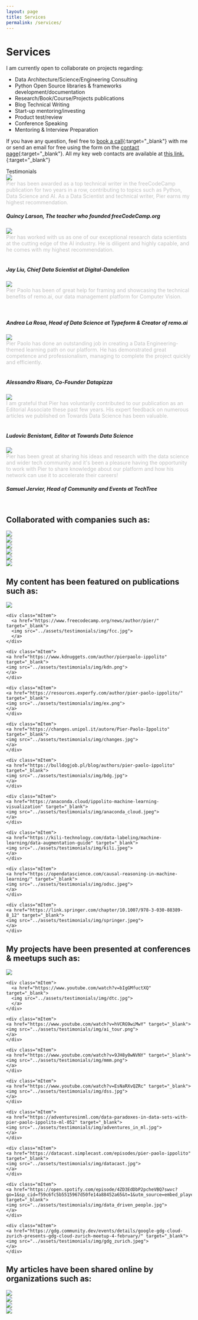 ```yaml
---
layout: page
title: Services
permalink: /services/
---
```


# Services

I am currently open to collaborate on projects regarding:

- Data Architecture/Science/Engineering Consulting
- Python Open Source libraries & frameworks development/documentation
- Research/Book/Course/Projects publications
- Blog Technical Writing
- Start-up mentoring/investing
- Product test/review
- Conference Speaking
- Mentoring & Interview Preparation

If you have any question, feel free to [book a call](https://cal.com/pierpaolo28){:target="\_blank"} with me or send an email for free using the form on the [contact page](/contact/){:target="\_blank"}. All my key web contacts are available at [this link.](https://linktr.ee/pierpaolo28){:target="\_blank"}

<script type="text/javascript" src ="https://ajax.googleapis.com/ajax/libs/jquery/3.3.1/jquery.min.js"></script>
<script type="text/javascript" src ="https://maxcdn.bootstrapcdn.com/bootstrap/4.1.3/js/bootstrap.min.js"></script>
<link rel="stylesheet" href="../assets/testimonials/bootstrap.min.css">
<link rel="stylesheet" href="../assets/testimonials/style.css">
<link rel="stylesheet" href="../assets/testimonials/action.css">
<!-- <link id="style" rel="stylesheet" href="../assets/css/main.css"> -->
<!-- <link rel="stylesheet" href="../_includes/critical.css"> -->
<!-- <script type="text/javascript" src ="../_includes/loadCss.js"></script> -->

<style>
.testimonial4_slide p {
  color: rgb(191, 191, 191);
  margin-top: 0px;
  margin-bottom: 1.25rem;
}
</style>

<section class="testimonial text-center" style="margin : 0; padding-top:0; padding-bottom:10px;">
    <div class="container" style="margin : 0; padding-top:0; padding-bottom:0;">
        <div class="heading white-heading" style="margin-bottom:0;">
            Testimonials
        </div>
        <div id="testimonial4" class="carousel slide testimonial4_indicators testimonial4_control_button thumb_scroll_x swipe_x" data-ride="carousel" data-pause="hover" data-interval="5000" data-duration="2000">
            <div class="carousel-inner" role="listbox">
                <div class="carousel-item active">
                    <div class="testimonial4_slide">
                        <img src="../assets/testimonials/img/quincy.webp" class="img-circle img-responsive" />
                        <p>Pier has been awarded as a top technical writer in the freeCodeCamp publication for two years in a row, contributing to topics such as Python, Data Science and AI. As a Data Scientist and technical writer, Pier earns my highest recommendation.</p>
                        <h5><b>Quincy Larson</b>, The teacher who founded freeCodeCamp.org</h5>
                    </div>
                </div>
                <div class="carousel-item">
                    <div class="testimonial4_slide">
                        <img src="../assets/testimonials/img/jay.jpg" class="img-circle img-responsive" />
                        <p>Pier has worked with us as one of our exceptional research data scientists at the cutting edge of the AI industry. He is diligent and highly capable, and he comes with my highest recommendation. <br><br> </p>
                        <h5><b>Jay Liu</b>, Chief Data Scientist at Digital-Dandelion</h5>
                    </div>
                </div>
                <div class="carousel-item">
                    <div class="testimonial4_slide">
                        <img src="../assets/testimonials/img/remo.png" class="img-circle img-responsive" />
                        <p>Pier Paolo has been of great help for framing and showcasing the technical benefits of remo.ai, our data management platform for Computer Vision. <br><br><br> </p>
                        <h5><b>Andrea La Rosa</b>, Head of Data Science at Typeform & Creator of remo.ai</h5>
                    </div>
                </div>
                <div class="carousel-item">
                    <div class="testimonial4_slide">
                        <img src="../assets/testimonials/img/ale_datapizza.jpeg" class="img-circle img-responsive" />
                        <p>Pier Paolo has done an outstanding job in creating a Data Engineering-themed learning path on our platform. He has demonstrated great competence and professionalism, managing to complete the project quickly and efficiently.
                        <br><br> </p>
                        <h5><b>Alessandro Risaro</b>, Co-Founder Datapizza</h5>
                    </div>
                </div>
                <div class="carousel-item">
                    <div class="testimonial4_slide">
                        <img src="../assets/testimonials/img/tsd_ludovic.jpeg" class="img-circle img-responsive" />
                        <p>I am grateful that Pier has voluntarily contributed to our publication as an Editorial Associate these past few years. His expert feedback on numerous articles we published on Towards Data Science has been valuable. 
                        <br><br> </p>
                        <h5><b>Ludovic Benistant</b>, Editor at Towards Data Science</h5>
                    </div>
                </div>
                <div class="carousel-item">
                    <div class="testimonial4_slide">
                        <img src="../assets/testimonials/img/techtree.jpeg" class="img-circle img-responsive" />
                        <p>Pier has been great at sharing his ideas and research with the data science and wider tech community and it's been a pleasure having the opportunity to work with Pier to share knowledge about our platform and how his network can use it to accelerate their careers!
                        <br> </p>
                        <h5><b>Samuel Jervier</b>, Head of Community and Events at TechTree</h5>
                    </div>
                </div>
            </div>
            <a class="carousel-control-prev" href="#testimonial4" data-slide="prev">
                <span class="carousel-control-prev-icon"></span>
            </a>
            <a class="carousel-control-next" href="#testimonial4" data-slide="next">
                <span class="carousel-control-next-icon"></span>
            </a>
        </div>
    </div>
</section>

## Collaborated with companies such as:

<div class="masonry">
    <div class="mItem">
    <a href="https://digital-dandelion.com/" target="_blank">
    <img src="../assets/testimonials/img/digital_dandelion.jpeg">
    </a>
    </div>
    <div class="mItem">
    <a href="https://techtree.dev/" target="_blank">
    <img src="../assets/testimonials/img/techtree.png">
    </a>
    </div>
    <div class="mItem">
      <a href="https://remo.ai/" target="_blank">
      <img src="../assets/testimonials/img/remo_ai.png">
      </a>
    </div>
    <div class="mItem">
    <a href="https://www.nannyml.com/" target="_blank">
    <img src="../assets/testimonials/img/nanny_ml.png">
    </a>
    </div>
    <div class="mItem">
    <a href="https://www.mightycanary.com/" target="_blank">
    <img src="../assets/testimonials/img/mighty_canary.jpeg">
    </a>
    </div>
     <div class="mItem">
    <a href="https://ubiai.tools/" target="_blank">
    <img src="../assets/testimonials/img/ubiai.png">
    </a>
    </div>
</div>

## My content has been featured on publications such as:

<div class="masonry">
    <div class="mItem">
      <a href="https://pierpaoloippolito28.medium.com/" target="_blank">
      <img src="../assets/testimonials/img/tds.png">
      </a>
    </div>

    <div class="mItem">
      <a href="https://www.freecodecamp.org/news/author/pier/" target="_blank">
      <img src="../assets/testimonials/img/fcc.jpg">
      </a>
    </div>

    <div class="mItem">
    <a href="https://www.kdnuggets.com/author/pierpaolo-ippolito" target="_blank">
    <img src="../assets/testimonials/img/kdn.png">
    </a>
    </div>

    <div class="mItem">
    <a href="https://resources.experfy.com/author/pier-paolo-ippolito/" target="_blank">
    <img src="../assets/testimonials/img/ex.png">
    </a>
    </div>

    <div class="mItem">
    <a href="https://changes.unipol.it/autore/Pier-Paolo-Ippolito" target="_blank">
    <img src="../assets/testimonials/img/changes.jpg">
    </a>
    </div>

    <div class="mItem">
    <a href="https://bulldogjob.pl/blog/authors/pier-paolo-ippolito" target="_blank">
    <img src="../assets/testimonials/img/bdg.jpg">
    </a>
    </div>

    <div class="mItem">
    <a href="https://anaconda.cloud/ippolito-machine-learning-visualization" target="_blank">
    <img src="../assets/testimonials/img/anaconda_cloud.jpeg">
    </a>
    </div>

    <div class="mItem">
    <a href="https://kili-technology.com/data-labeling/machine-learning/data-augmentation-guide" target="_blank">
    <img src="../assets/testimonials/img/kili.jpeg">
    </a>
    </div>

    <div class="mItem">
    <a href="https://opendatascience.com/causal-reasoning-in-machine-learning/" target="_blank">
    <img src="../assets/testimonials/img/odsc.jpeg">
    </a>
    </div>

    <div class="mItem">
    <a href="https://link.springer.com/chapter/10.1007/978-3-030-88389-8_12" target="_blank">
    <img src="../assets/testimonials/img/springer.jpeg">
    </a>
    </div>

</div>

## My projects have been presented at conferences & meetups such as:

<div class="masonry">
    <div class="mItem">
      <a href="https://www.youtube.com/watch?v=e2OX26Ps8jU" target="_blank">
      <img src="../assets/testimonials/img/microsoft_reactor.jpg">
      </a>
    </div>

    <div class="mItem">
      <a href="https://www.youtube.com/watch?v=bIgGMfuctXQ" target="_blank">
      <img src="../assets/testimonials/img/dtc.jpg">
      </a>
    </div>

    <div class="mItem">
    <a href="https://www.youtube.com/watch?v=hVCRG9wiMwY" target="_blank">
    <img src="../assets/testimonials/img/ai_tour.png">
    </a>
    </div>

    <div class="mItem">
    <a href="https://www.youtube.com/watch?v=9JH8y0wNVNY" target="_blank">
    <img src="../assets/testimonials/img/mmm.png">
    </a>
    </div>

    <div class="mItem">
    <a href="https://www.youtube.com/watch?v=EsNaRXvQZRc" target="_blank">
    <img src="../assets/testimonials/img/dss.jpg">
    </a>
    </div>

    <div class="mItem">
    <a href="https://adventuresinml.com/data-paradoxes-in-data-sets-with-pier-paolo-ippolito-ml-052" target="_blank">
    <img src="../assets/testimonials/img/adventures_in_ml.jpg">
    </a>
    </div>

    <div class="mItem">
    <a href="https://datacast.simplecast.com/episodes/pier-paolo-ippolito" target="_blank">
    <img src="../assets/testimonials/img/datacast.jpg">
    </a>
    </div>

    <div class="mItem">
    <a href="https://open.spotify.com/episode/4ZD3EdDbP2pcheVBQ7swvc?go=1&sp_cid=f59c6fc5b5515967d50fe14a88452a65&t=1&utm_source=embed_player_p&utm_medium=desktop&nd=1" target="_blank">
    <img src="../assets/testimonials/img/data_driven_people.jpg">
    </a>
    </div>

    <div class="mItem">
    <a href="https://gdg.community.dev/events/details/google-gdg-cloud-zurich-presents-gdg-cloud-zurich-meetup-4-february/" target="_blank">
    <img src="../assets/testimonials/img/gdg_zurich.jpeg">
    </a>
    </div>

</div>

## My articles have been shared online by organizations such as:

<div class="masonry">
    <div class="mItem">
      <a href="https://twitter.com/kaggle/status/1168922401050157060?ref_src=twsrc%5Etfw%7Ctwcamp%5Etweetembed%7Ctwterm%5E1168922401050157060%7Ctwgr%5E%7Ctwcon%5Es1_&ref_url=https%3A%2F%2Fpierpaolo28.github.io%2F%2Fblog%2Fpublications%2FHonorable-Mentions%2F" target="_blank">
      <img src="../assets/testimonials/img/kaggle.png">
      </a>
    </div>
    <div class="mItem">
      <a href="https://twitter.com/NVIDIAAI/status/1199108006958583808?ref_src=twsrc%5Etfw%7Ctwcamp%5Etweetembed%7Ctwterm%5E1199108006958583808%7Ctwgr%5E%7Ctwcon%5Es1_&ref_url=https%3A%2F%2Fpierpaolo28.github.io%2F%2Fblog%2Fpublications%2FHonorable-Mentions%2F" target="_blank">
      <img src="../assets/testimonials/img/nvidia.jpg">
      </a>
    </div>
    <div class="mItem">
    <a href="https://twitter.com/streamlit/status/1184501301578620928?ref_src=twsrc%5Etfw%7Ctwcamp%5Etweetembed%7Ctwterm%5E1184501301578620928%7Ctwgr%5E%7Ctwcon%5Es1_&ref_url=https%3A%2F%2Fpierpaolo28.github.io%2F%2Fblog%2Fpublications%2FHonorable-Mentions%2F" target="_blank">
    <img src="../assets/testimonials/img/st.png">
    </a>
    </div>
    <div class="mItem">
    <a href="https://datapizzatech.notion.site/Data-Engineer-Resources-725deafe4b6840e688bbf1e9ae8d5f5f" target="_blank">
    <img src="../assets/testimonials/img/datapizza.jpeg">
    </a>
    </div>
</div>